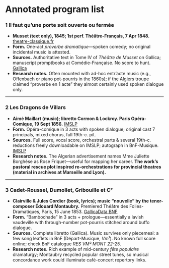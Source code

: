 # Annotated program list

### 1 Il faut qu’une porte soit ouverte ou fermée

- **Musset (text only), 1845; 1st perf. Théâtre-Français, 7 Apr 1848.** [theatre-classique.fr](https://www.theatre-classique.fr/pages/programmes/edition.php?t=..%2Fdocuments%2FMUSSET_ILFAUTQUUNEPORTE.xml&utm_source=chatgpt.com)
- **Form.** One-act *proverbe dramatique*—spoken comedy; no original incidental music is attested.
- **Sources.** Authoritative text in Tome IV of *Théâtre de Musset* on Gallica; manuscript promptbooks at Comédie-Française. No score to hunt. [Gallica](https://gallica.bnf.fr/ark%3A/12148/bpt6k411493s.texteImage?utm_source=chatgpt.com)
- **Research notes.** Often mounted with ad-hoc entr’acte music (e.g., Offenbach or piano pot-pourris in the 1860s); if the Algiers troupe claimed “proverbe en 1 acte” they almost certainly used spoken dialogue only.

---

### 2 Les Dragons de Villars

- **Aimé Maillart (music); libretto Cormon & Lockroy. Paris Opéra-Comique, 19 Sept 1856.** [IMSLP](https://imslp.org/wiki/Les_dragons_de_Villars_%28Maillart%2C_Aim%C3%A9%29?utm_source=chatgpt.com)
- **Form.** Opéra-comique in 3 acts with spoken dialogue; original cast 7 principals, mixed chorus, full 19th-c. pit.
- **Sources.** Full score, vocal score, orchestral parts & several 19th-c. reductions freely downloadable on IMSLP; autograph in BnF-Musique. [IMSLP](https://imslp.org/wiki/Les_dragons_de_Villars_%28Maillart%2C_Aim%C3%A9%29?utm_source=chatgpt.com)
- **Research notes.** The Algerian advertisement names Mme Juliette Borghèse as Rose Friquet—useful for mapping her career. **The work’s pastoral rescue plot inspired re-orchestrations for provincial theatres (material in archives at Marseille and Lyon).**

---

### 3 Cadet-Roussel, Dumollet, Gribouille et Cᵉ

- **Clairville & Jules Cordier (book, lyrics); music “nouvelle” by the tenor-composer Édouard Montaubry.** Premiered Théâtre des Folies-Dramatiques, Paris, 15 June 1853. [Gallica](https://gallica.bnf.fr/ark%3A/12148/bpt6k6493294b.texteImage?utm_source=chatgpt.com)[Data BNF](https://data.bnf.fr/documents-by-rdt/12041243/te/page2?utm_source=chatgpt.com)
- **Form.** “Bambochade” in 3 acts + prologue—essentially a lavish vaudeville with through-number pot-pourris stitched around buffo dialogue.
- **Sources.** Complete libretto (Gallica). Music survives only piecemeal: a few song leaflets in BnF (Départ-Musique, *Vm*¹). No known full score online; check BnF catalogue *RES VM² MONT 22-25*.
- **Research notes.** Rich example of mid-century *fête populaire* dramaturgy; Montaubry recycled popular street tunes, so musical concordance work could illuminate café-concert repertory links.